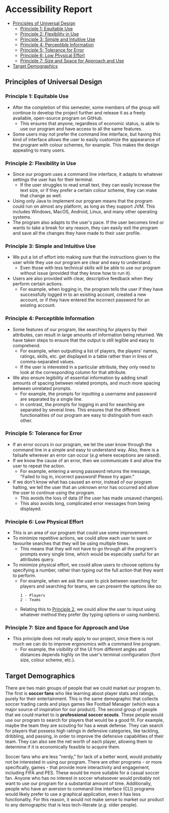 # Accessibility Report

- [Principles of Universal Design](#principles-of-universal-design)
    - [Principle 1: Equitable Use](#principle-1-equitable-use)
    - [Principle 2: Flexibility in Use](#principle-2-flexibility-in-use)
    - [Principle 3: Simple and Intuitive Use](#principle-3-simple-and-intuitive-use)
    - [Principle 4: Perceptible Information](#principle-4-perceptible-information)
    - [Principle 5: Tolerance for Error](#principle-5-tolerance-for-error)
    - [Principle 6: Low Physical Effort](#principle-6-low-physical-effort)
    - [Principle 7: Size and Space for Approach and Use](#principle-7-size-and-space-for-approach-and-use)
- [Target Demographics](#target-demographics)

## Principles of Universal Design

### Principle 1: Equitable Use

- After the completion of this semester, some members of the group will continue to develop the project further and release it as a freely available, open-source program on GitHub.
    - This ensures that anyone, regardless of economic status, is able to use our program and have access to all the same features.
- Some users may not prefer the command line interface, but having this kind of interface allows the user to easily customize the appearance of the program with colour schemes, for example. This makes the design appealing to many users.

### Principle 2: Flexibility in Use

- Since our program uses a command line interface, it adapts to whatever settings the user has for their terminal. 
    - If the user struggles to read small text, they can easily increase the text size, or if they prefer a certain colour scheme, they can make that change as well.
- Using only Java to implement our program means that the program could run on almost any platform, as long as they support JVM. This includes Windows, MacOS, Android, Linux, and many other operating systems.
- The program also adapts to the user's pace. If the user becomes tired or wants to take a break for any reason, they can easily exit the program and save all the changes they have made to their user profile.

### Principle 3: Simple and Intuitive Use

- We put a lot of effort into making sure that the instructions given to the user while they use our program are clear and easy to understand.
    - Even those with less technical skills will be able to use our program without issue (provided that they know how to run it).
- Users are also provided with clear, descriptive feedback when they perform certain actions.
    - For example, when logging in, the program tells the user if they have successfully logged in to an existing account, created a new account, or if they have entered the incorrect password for an existing account.

### Principle 4: Perceptible Information

<!-- TODO: Make sure to implement the stuff in this section! -->

- Some features of our program, like searching for players by their attributes, can result in large amounts of information being returned. We have taken steps to ensure that the output is still legible and easy to comprehend.
    - For example, when outputting a list of players, the players' names, ratings, skills, etc. get displayed in a table rather than in lines of comma-separated values.
    - If the user is interested in a particular attribute, they only need to look at the corresponding column for that attribute.
- We also ensure legibility of essential information by adding small amounts of spacing between related prompts, and much more spacing between unrelated prompts.
    - For example, the prompts for inputting a username and password are separated by a single line.
    - In contrast, the prompts for logging in and for searching are separated by several lines. This ensures that the different functionalities of our program are easy to distinguish from each other.

### Principle 5: Tolerance for Error

- If an error occurs in our program, we let the user know through the command line in a simple and easy to understand way. Also, there is a failsafe wherever an error can occur (*e.g* where exceptions are raised).
- If we know the cause of an error, then we communicate it and allow the user to repeat the action. 
    - For example, entering a wrong password returns the message, "Failed to log in, incorrect password! Please try again."
- If we don't know what has caused an error, instead of our program halting, we tell the user that an unknown error has occurred and allow the user to continue using the program.
    - This avoids the loss of data (if the user has made unsaved changes).
    - This also avoids long, complicated error messages from being displayed.

### Principle 6: Low Physical Effort

- This is an area of our program that could use some improvement.
- To minimize repetitive actions, we could allow each user to save or favourite searches that they will be using multiple times.
    - This means that they will not have to go through all the program's prompts every single time, which would be especially useful for an attributes query.
- To minimize physical effort, we could allow users to choose options by specifying a number, rather than typing out the full action that they want to perform.
    - For example, when we ask the user to pick between searching for players and searching for teams, we can present the options like so:
        ```Would you like to search for players or for teams? Please enter the number corresponding to your choice:
        1 - Players
        2 - Teams
        ```
    - Relating this to [Principle 2](#principle-2-flexibility-in-use), we could allow the user to input using whatever method they prefer (by typing options or using numbers).

### Principle 7: Size and Space for Approach and Use

- This principle does not really apply to our project, since there is not much we can do to improve ergonomics with a command line program.
    - For example, the visibility of the UI from different angles and distances depends highly on the user's terminal configuration (font size, colour scheme, etc.).

## Target Demographics

There are two main groups of people that we could market our program to. 
The first is **soccer fans** who like learning about player stats and ratings, purely for their entertainment.
This is the same demographic that collects soccer trading cards and plays games like Football Manager (which was a major source of inspiration for our product). 
The second group of people that we could market to is **professional soccer scouts**.
These people would use our program to search for players that would be a good fit.
For example, maybe the team they are scouting for has a weak defense.
They can search for players that possess high ratings in defensive categories, like tackling, dribbling, and passing,
in order to improve the defensive capabilities of their team.
They can also see the net worth of each player, allowing them to determine if it is economically feasible to acquire them.

Soccer fans who are less "nerdy," for lack of a better word, would probably not be interested in using our program. There are other programs - or more specifically, games - that provide more interactivity and engagement, including FIFA and PES. These would be more suitable for a casual soccer fan. Anyone who has no interest in soccer whatsoever would probably not want to use our program for a substantial amount of time. Additionally, people who have an aversion to command line interface (CLI) programs would likely prefer to use a graphical application, even it has less functionality. For this reason, it would not make sense to market our product to any demographic that is less tech-literate (*e.g.* older people).